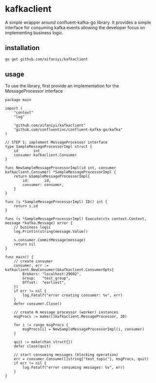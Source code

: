 # kafkaclient

A simple wrapper around confluent-kafka-go library. It provides a simple interface for consuming kafka events allowing the developer focus on implementing business logic.

## installation

```bash
go get github.com/aifaniyi/kafkaclient
```

## usage
To use the library, first provide an implementation for the MessageProcessor interface
 
```golang
package main

import (
	"context"
	"log"

	"github.com/aifaniyi/kafkaclient"
	"github.com/confluentinc/confluent-kafka-go/kafka"
)

// STEP 1: implement MessageProcessor interface
type SampleMessageProcessorImpl struct {
	id       int
	consumer kafkaclient.Consumer
}

func NewSampleMessageProcessorImpl(id int, consumer kafkaclient.Consumer) *SampleMessageProcessorImpl {
	return &SampleMessageProcessorImpl{
		id:       id,
		consumer: consumer,
	}
}

func (s *SampleMessageProcessorImpl) ID() int {
	return s.id
}

func (s *SampleMessageProcessorImpl) Execute(ctx context.Context, message *kafka.Message) error {
	// business logic
    log.Println(string(message.Value))

	s.consumer.CommitMessage(message)
	return nil
}

func main() {
	// create consumer
	consumer, err := kafkaclient.NewConsumer(&kafkaclient.ConsumerOpts{
		Brokers: "localhost:29092",
		Group:   "test_group",
		Offset:  "earliest",
	})
	if err != nil {
		log.Fatalf("error creating consumer: %v", err)
	}
	defer consumer.Close()

	// create N message processor (worker) instances
	msgProcs := make([]kafkaclient.MessageProcessor, 20)

	for i := range msgProcs {
		msgProcs[i] = NewSampleMessageProcessorImpl(i, consumer)
	}

	quit := make(chan struct{})
	defer close(quit)

	// start consuming messages (blocking operation)
	err = consumer.Consume([]string{"test_topic"}, msgProcs, quit)
	if err != nil {
		log.Fatalf("error consuming messages: %v", err)
	}
}
```